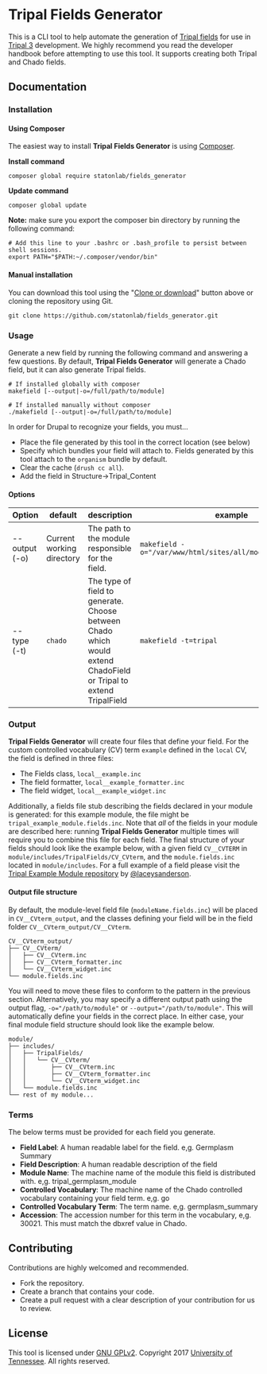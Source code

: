 # Tripal Fields Generator
This is a CLI tool to help automate the generation of [Tripal fields](http://tripal.info/tutorials/v3.x/developers_handbook/custom_field) for use in [Tripal 3](http://tripal.info/) development.  We highly recommend you read the developer handbook before attempting to use this tool.  It supports creating both Tripal and Chado fields.

## Documentation

### Installation

#### Using Composer

The easiest way to install **Tripal Fields Generator** is using [Composer](https://getcomposer.org/).

**Install command**
```shell
composer global require statonlab/fields_generator
```
**Update command**
```shell
composer global update
```
**Note:** make sure you export the composer bin directory by running the following command:
```shell
# Add this line to your .bashrc or .bash_profile to persist between shell sessions.
export PATH="$PATH:~/.composer/vendor/bin"
```

#### Manual installation
You can download this tool using the "[Clone or download](https://github.com/statonlab/fields_generator/archive/master.zip)" button above or cloning the repository using Git.
```shell
git clone https://github.com/statonlab/fields_generator.git
```

### Usage

Generate a new field by running the following command and answering a few questions.  By default, **Tripal Fields Generator** will generate a Chado field, but it can also generate Tripal fields.

```shell
# If installed globally with composer
makefield [--output|-o=/full/path/to/module]

# If installed manually without composer
./makefield [--output|-o=/full/path/to/module]
```

In order for Drupal to recognize your fields, you must...

* Place the file generated by this tool in the correct location (see below)
* Specify which bundles your field will attach to.  Fields generated by this tool attach to the `organism` bundle by default.
* Clear the cache (`drush cc all`).
* Add the field in Structure->Tripal_Content

#### Options

|Option|default|description|example|
|------|-------|-----------|-------|
|\--output (-o)|Current working directory|The path to the module responsible for the field. |`makefield -o="/var/www/html/sites/all/modules/my_module"`|
|\--type (-t)|`chado`|The type of field to generate. Choose between Chado which would extend ChadoField or Tripal to extend TripalField|`makefield -t=tripal`|

### Output
**Tripal Fields Generator** will create four files that define your field.  For the custom controlled vocabulary (CV) term `example` defined in the `local` CV, the field is defined in three files:
* The Fields class, `local__example.inc`
* The field formatter, `local__example_formatter.inc`
* The field widget, `local__example_widget.inc`

Additionally, a fields file stub describing the fields declared in your module is generated: for this example module, the file might be  `tripal_example_module.fields.inc`.  Note that *all* of the fields in your module are described here: running **Tripal Fields Generator** multiple times will require you to combine this file for each field.
The final structure of your fields should look like the example below, with a given field `CV__CVTERM` in `module/includes/TripalFields/CV_CVterm`, and the `module.fields.inc` located in `module/includes`. For a full example of a field please visit the [Tripal Example Module repository](https://github.com/tripal/tripal_example) by [@laceysanderson](https://github.com/laceysanderson).

#### Output file structure 

By default, the module-level field file (`moduleName.fields.inc`) will be placed in `CV__CVterm_output`, and the classes defining your field will be in the field folder `CV__CVterm_output/CV__CVterm`.  
```
CV__CVterm_output/
├── CV__CVterm/
│   ├── CV__CVterm.inc
│   ├── CV__CVterm_formatter.inc
│   └── CV__CVterm_widget.inc  
└── module.fields.inc
```
You will need to move these files to conform to the pattern in the previous section.  Alternatively, you may specify a different output path using the output flag, `-o="/path/to/module"` or `--output="/path/to/module"`.  This will automatically define your fields in the correct place.  In either case, your final module field structure should look like the example below.

```
module/
├── includes/
│   ├── TripalFields/
│   │   └── CV__CVterm/
│   │       ├── CV__CVterm.inc
│   │       ├── CV__CVterm_formatter.inc
│   │       └── CV__CVterm_widget.inc
│   └── module.fields.inc
└── rest of my module...
```

### Terms
The below terms must be provided for each field you generate.

 - **Field Label**: A human readable label for the field. e,g. Germplasm Summary
 - **Field Description**:  A human readable description of the field
 - **Module Name**:  The machine name of the module this field is distributed with.  e,g. tripal_germplasm_module
 - **Controlled Vocabulary**: The machine name of the Chado controlled vocabulary containing your field term. e,g. go
 - **Controlled Vocabulary Term**: The term name. e,g. germplasm_summary
 - **Accession**: The accession number for this term in the vocabulary, e,g. 30021.  This must match the dbxref value in Chado.

## Contributing
Contributions are highly welcomed and recommended.
- Fork the repository.
- Create a branch that contains your code.
- Create a pull request with a clear description of your contribution for us to review.

## License
This tool is licensed under [GNU GPLv2](https://www.gnu.org/licenses/old-licenses/gpl-2.0.en.html). Copyright 2017 [University of Tennessee](https://utk.edu). All rights reserved.
